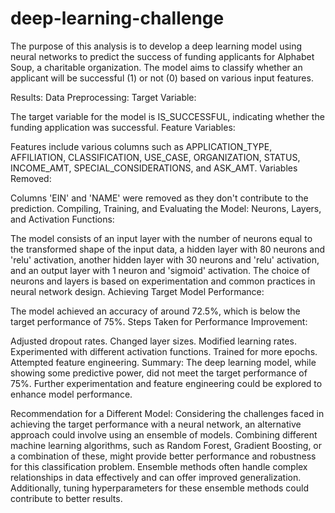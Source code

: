 # deep-learning-challenge

The purpose of this analysis is to develop a deep learning model using neural networks to predict the success of funding applicants for Alphabet Soup, a charitable organization. The model aims to classify whether an applicant will be successful (1) or not (0) based on various input features.

Results:
Data Preprocessing:
Target Variable:

The target variable for the model is IS_SUCCESSFUL, indicating whether the funding application was successful.
Feature Variables:

Features include various columns such as APPLICATION_TYPE, AFFILIATION, CLASSIFICATION, USE_CASE, ORGANIZATION, STATUS, INCOME_AMT, SPECIAL_CONSIDERATIONS, and ASK_AMT.
Variables Removed:

Columns 'EIN' and 'NAME' were removed as they don't contribute to the prediction.
Compiling, Training, and Evaluating the Model:
Neurons, Layers, and Activation Functions:

The model consists of an input layer with the number of neurons equal to the transformed shape of the input data, a hidden layer with 80 neurons and 'relu' activation, another hidden layer with 30 neurons and 'relu' activation, and an output layer with 1 neuron and 'sigmoid' activation.
The choice of neurons and layers is based on experimentation and common practices in neural network design.
Achieving Target Model Performance:

The model achieved an accuracy of around 72.5%, which is below the target performance of 75%.
Steps Taken for Performance Improvement:

Adjusted dropout rates.
Changed layer sizes.
Modified learning rates.
Experimented with different activation functions.
Trained for more epochs.
Attempted feature engineering.
Summary:
The deep learning model, while showing some predictive power, did not meet the target performance of 75%. Further experimentation and feature engineering could be explored to enhance model performance.

Recommendation for a Different Model:
Considering the challenges faced in achieving the target performance with a neural network, an alternative approach could involve using an ensemble of models. Combining different machine learning algorithms, such as Random Forest, Gradient Boosting, or a combination of these, might provide better performance and robustness for this classification problem. Ensemble methods often handle complex relationships in data effectively and can offer improved generalization. Additionally, tuning hyperparameters for these ensemble methods could contribute to better results.
